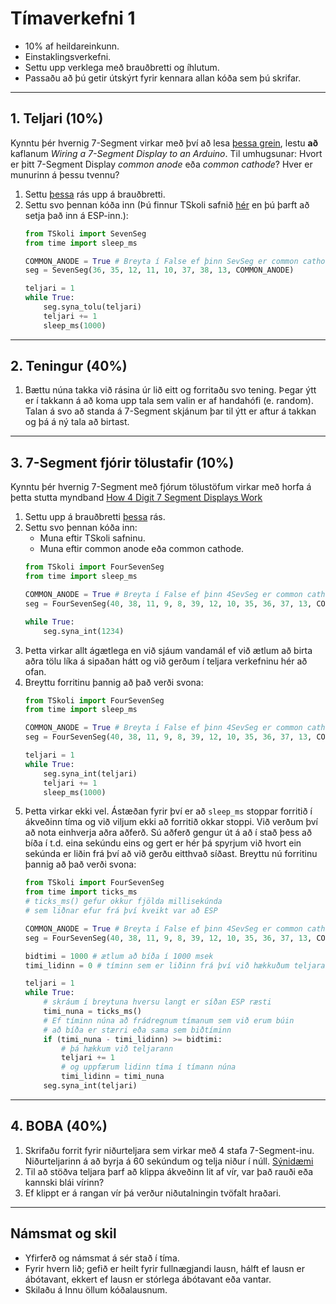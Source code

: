 # Tímaverkefni 1
- 10% af heildareinkunn.
- Einstaklingsverkefni.
- Settu upp verklega með brauðbretti og íhlutum.
- Passaðu að þú getir útskýrt fyrir kennara allan kóða sem þú skrifar.

---

## 1. Teljari (10%)

Kynntu þér hvernig 7-Segment virkar með því að lesa [þessa grein](https://lastminuteengineers.com/seven-segment-arduino-tutorial/), lestu **að** kaflanum *Wiring a 7-Segment Display to an Arduino*.
Til umhugsunar: Hvort er þitt 7-Segment Display *common anode* eða *common cathode*? Hver er munurinn á þessu tvennu?

1. Settu [þessa](https://raw.githubusercontent.com/VESM2VT/ESP32/main/myndir/7seg.png) rás upp á brauðbretti. 
1. Settu svo þennan kóða inn (Þú finnur TSkoli safnið [hér](https://github.com/VESM2VT/ESP32/blob/main/kodi/TSkoli.py) en þú þarft að setja það inn á ESP-inn.):
    ```python
    from TSkoli import SevenSeg
    from time import sleep_ms

    COMMON_ANODE = True # Breyta í False ef þinn SevSeg er common cathode
    seg = SevenSeg(36, 35, 12, 11, 10, 37, 38, 13, COMMON_ANODE)

    teljari = 1
    while True:
        seg.syna_tolu(teljari)
        teljari += 1
        sleep_ms(1000)
    ```

---

## 2. Teningur (40%)

1. Bættu núna takka við rásina úr lið eitt og forritaðu svo tening. Þegar ýtt er í takkann á að koma upp tala sem valin er af handahófi (e. random). Talan á svo að standa á 7-Segment skjánum þar til ýtt er aftur á takkan og þá á ný tala að birtast.

---

## 3. 7-Segment fjórir tölustafir (10%)

Kynntu þér hvernig 7-Segment með fjórum tölustöfum virkar með horfa á þetta stutta myndband [How 4 Digit 7 Segment Displays Work](https://youtu.be/fYAlE1u5rno)

1. Settu upp á brauðbretti [þessa](https://raw.githubusercontent.com/VESM2VT/ESP32/main/myndir/4sevseg.png) rás.
1. Settu svo þennan kóða inn:
   - Muna eftir TSkoli safninu.
   - Muna eftir common anode eða common cathode.
    ```python
    from TSkoli import FourSevenSeg
    from time import sleep_ms

    COMMON_ANODE = True # Breyta í False ef þinn 4SevSeg er common cathode
    seg = FourSevenSeg(40, 38, 11, 9, 8, 39, 12, 10, 35, 36, 37, 13, COMMON_ANODE)

    while True:
        seg.syna_int(1234)
    ```
1. Þetta virkar allt ágætlega en við sjáum vandamál ef við ætlum að birta aðra tölu líka á sipaðan hátt og við gerðum í teljara verkefninu hér að ofan.
1. Breyttu forritinu þannig að það verði svona:
    ```python
    from TSkoli import FourSevenSeg
    from time import sleep_ms

    COMMON_ANODE = True # Breyta í False ef þinn 4SevSeg er common cathode
    seg = FourSevenSeg(40, 38, 11, 9, 8, 39, 12, 10, 35, 36, 37, 13, COMMON_ANODE)

    teljari = 1
    while True:
        seg.syna_int(teljari)
        teljari += 1
        sleep_ms(1000)
    ```
2. Þetta virkar ekki vel. Ástæðan fyrir því er að `sleep_ms` stoppar forritið í ákveðinn tíma og við viljum ekki að forritið okkar stoppi. Við verðum því að nota einhverja aðra aðferð. Sú aðferð gengur út á að í stað þess að bíða í t.d. eina sekúndu eins og gert er hér þá spyrjum við hvort ein sekúnda er liðin frá því að við gerðu eitthvað síðast. Breyttu nú forritinu þannig að það verði svona:
    ```python
    from TSkoli import FourSevenSeg
    from time import ticks_ms 
    # ticks_ms() gefur okkur fjölda millisekúnda 
    # sem liðnar efur frá því kveikt var að ESP

    COMMON_ANODE = True # Breyta í False ef þinn 4SevSeg er common cathode
    seg = FourSevenSeg(40, 38, 11, 9, 8, 39, 12, 10, 35, 36, 37, 13, COMMON_ANODE)

    bidtimi = 1000 # ætlum að bíða í 1000 msek
    timi_lidinn = 0 # tíminn sem er liðinn frá því við hækkuðum teljarann síðast

    teljari = 1
    while True:
        # skráum í breytuna hversu langt er síðan ESP ræsti
        timi_nuna = ticks_ms()
        # Ef tíminn núna að frádregnum tímanum sem við erum búin 
        # að bíða er stærri eða sama sem biðtíminn
        if (timi_nuna - timi_lidinn) >= bidtimi:
            # þá hækkum við teljarann
            teljari += 1
            # og uppfærum lidinn tíma í tímann núna
            timi_lidinn = timi_nuna
        seg.syna_int(teljari)
    ```
---

## 4. BOBA (40%)

1. Skrifaðu forrit fyrir niðurteljara sem virkar með 4 stafa 7-Segment-inu. Niðurteljarinn á að byrja á 60 sekúndum og telja niður í núll. [Sýnidæmi](https://www.youtube.com/watch?v=b7yCvvrDPSw)
1. Til að stöðva teljara þarf að klippa ákveðinn lit af vír, var það rauði eða kannski blái vírinn?
1. Ef klippt er á rangan vír þá verður niðutalningin tvöfalt hraðari. 

---

## Námsmat og skil
- Yfirferð og námsmat á sér stað í tíma. 
- Fyrir hvern lið; gefið er heilt fyrir fullnægjandi lausn, hálft ef lausn er ábótavant, ekkert ef lausn er stórlega ábótavant eða vantar. 
- Skilaðu á Innu öllum kóðalausnum.
